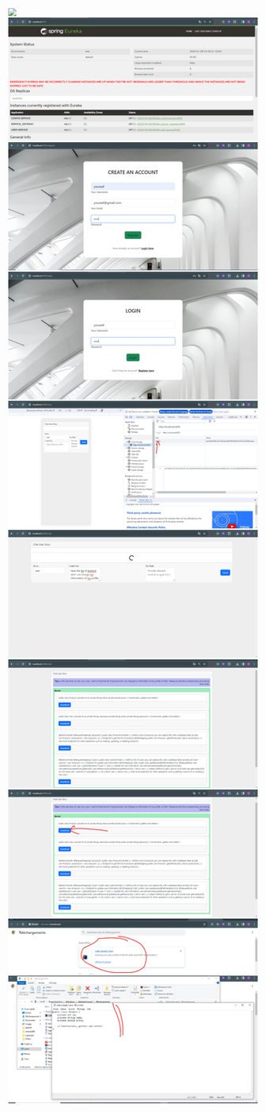 <img src="/screens/docker.png" />
<img src="/screens/7.png" />
<img src="/screens/register.png" />
<img src="/screens/login.png" />
<img src="/screens/6.png" />
<img src="/screens/1.png" />
<img src="/screens/2.png" />
<img src="/screens/3.png" />
<img src="/screens/4.png" />
<img src="/screens/5.png" />
